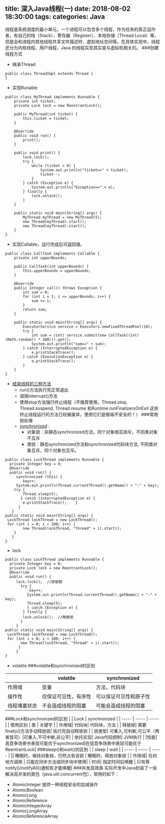 title: 深入Java线程(一)
date: 2018-08-02  18:30:00
tags:
categories: Java
---


线程是系统调度的最小单元，一个进程可以包含多个线程，作为任务的真正运作者，有自己的栈（Stack）、寄存器（Register）、本地存储（Thread Local）等，但是会和进程内其他线程共享文件描述符、虚拟地址空间等。在具体实现中，线程还分为内核线程、用户线程，Java 的线程实现其实是与虚拟机相关的。
###创建线程方式
  - 继承Thread
```
public class ThreadImpl extends Thread {   
}
```
  - 实现Runable
```
public class MyThread implements Runnable {
    private int ticket;
    private Lock lock = new ReentrantLock();

    public MyThread(int ticket) {
        this.ticket = ticket;
    }

    @Override
    public void run() {
        print();
    }

    public void print() {
        lock.lock();
        try {
            while (ticket > 0) {
                System.out.println("ticket==" + ticket);
                ticket--;
            }
        } catch (Exception e) {
            System.out.println("Exception==" + e);
        } finally {
            lock.unlock();
        }
    }

    public static void main(String[] args) {
        MyThread myThread = new MyThread(5);
        new Thread(myThread).start();
        new Thread(myThread).start();
    }
}
```
  - 实现Callable，运行完成后可返回值。
```
public class CallTask implements Callable {
    private int upperBounds;

    public CallTask(int upperBounds) {
        this.upperBounds = upperBounds;
    }

    @Override
    public Integer call() throws Exception {
        int sum = 0;
        for (int i = 1; i <= upperBounds; i++) {
            sum += i;
        }
        return sum;
    }

    public static void main(String[] args) {
        ExecutorService service = Executors.newFixedThreadPool(10);
        try {
            int sum = (int) service.submit(new CallTask((int) (Math.random() * 100))).get();
            System.out.println("sum==" + sum);
        } catch (InterruptedException e) {
            e.printStackTrace();
        } catch (ExecutionException e) {
            e.printStackTrace();
        }
    }
}
```
- [结束线程的三种方法](https://blog.csdn.net/xu__cg/article/details/52831127)
  - run()方法执行完正常退出
  - 调用interrupt()方法
  - 使用stop方法强行终止线程（不推荐使用，Thread.stop, Thread.suspend, Thread.resume 和Runtime.runFinalizersOnExit 这些终止线程运行的方法已经被废弃，使用它们是极端不安全的！）
###常用锁处理
  - [synchronized](https://www.jianshu.com/p/d53bf830fa09)  :
    - 对象锁：非静态synchronized方法，同个对象相互排斥，不同类对象不互斥
    - 类锁：静态synchronized方法和synchronized代码块方法, 不同类对象互斥，同个对象也互斥。
```
public class LockThread implements Runnable {    
  private Integer key = 0;      
  @Override    
  public void run() {       
     synchronized (this) {    
        key++;          
     System.out.println(Thread.currentThread().getName() + ":" + key);    
    try {        
        Thread.sleep(5);   
       } catch (InterruptedException e) {        
        e.printStackTrace();    }
      }
   }    
public static void main(String[] args) {       
 LockThread lockThread = new LockThread();       
 for (int i = 0; i < 100; i++) {
        new Thread(lockThread, "thread" + i).start();        
    }    
   }
}
```
  - lock
```
public class LockThread implements Runnable {    
  private Integer key = 0;    
  private Lock lock = new ReentrantLock();    
  @Override    
  public void run() {       
     lock.lock();  //获取锁     
       try {           
           key++;                
          System.out.println(Thread.currentThread().getName() + ":" + key);            
          Thread.sleep(5);       
          } catch (Exception e) {        
        } finally {            
        lock.unlock();  //释放锁     
       }    
     }    
public static void main(String[] args) {       
 LockThread lockThread = new LockThread();       
 for (int i = 0; i < 100; i++) {            
       new Thread(lockThread, "thread" + i).start();        
      }    
     }
}
```
  - volatile
  ###volatile和synchronized的区别

| | volatile | synchronized  | 
| ----- | ----- | ----- | 
| 作用域 | 变量 | 方法，代码块 | 
| 操作性| 仅保证可见性，有序性| 可以保证可见性和原子性  | 
| 线程堵塞状态| 不会造成线程的阻塞| 可能会造成线程的阻塞  | 

  ###Lock和synchronized的区别
| | Lock | synchronized  | 
| ----- | ----- | ----- | 
| 使用区别 | 类 | 关键字  | 
| 作用域| 代码块| 代码块，方法 | 
| 释放锁| 需要finally()方法手动释放锁| 执行完自动释放锁  | 
| 锁类型| 可重入,可判断,可公平（两者皆可）|可重入,不可中断,非公平| 
| 依托实现| Java代码控制| JVM执行 | 
|性能|高竞争场景中表现可能优于synchronized|在低竞争场景中表现可能优于 ReentrantLock|
###sleep()和wait()的区别
| | sleep | wait  | 
| ----- | ----- | ----- | 
|| 睡眠时，保持对象锁，仍然占有该锁 | 睡眠时，释放对象锁  | 
| 作用域| 任何地方调用 | 只能在同步方法或同步块中使用| 
| 时间| 指定时间后唤醒 | 只有等notify()/notifyAll()通知有才能唤醒| 
###并发高效类
实际开发中Java封装了一些解决高并发的类包（java.util.concurrent包），常用的如下：
- AtomicInteger
提供一种线程安全的加减操作
- AtomicBoolean
- AtomicLong
- AtomicReference
- AtomicIntegerArray
- AtomicLongArray
- AtomicReferenceArray






